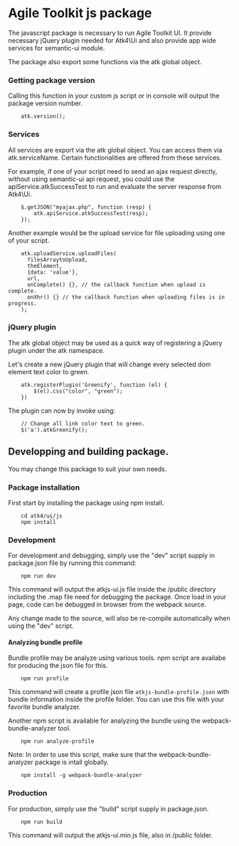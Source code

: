 # Agile Toolkit js package

The javascript package is necessary to run Agile Toolkit UI. It provide necessary
jQuery plugin needed for Atk4\Ui and also provide app wide services for semantic-ui module.

The package also export some functions via the atk global object.

### Getting package version

Calling this function in your custom js script or in console will output the package version number.
```
    atk.version();
```

### Services

All services are export via the atk global object. You can access them via atk.serviceName.
Certain functionalities are offered from these services.

For example, if one of your script need to send an ajax request directly, without using semantic-ui api request, you could use the apiService.atkSuccessTest
to run and evaluate the server response from Atk4\Ui.

```
    $.getJSON("myajax.php", function (resp) {
        atk.apiService.atkSuccessTest(resp);
    });

```

Another example would be the upload service for file uploading using one of your script.

```
    atk.uploadService.uploadFiles(
      filesArraytoUpload,
      theElement,
      {data: 'value'},
      url,
      onComplete() {}, // the callback function when upload is complete.
      onXhr() {} // the callback function when uploading files is in progress.
    );
```

### jQuery plugin

The atk global object may be used as a quick way of registering a jQuery plugin under the atk namespace.

Let's create a new jQuery plugin that will change every selected dom element text color to green.

```
    atk.registerPlugin('Greenify', function (el) {
        $(el).css("color", "green");
    })
```

The plugin can now by invoke using:

```
    // Change all link color text to green.
    $('a').atkGreenify();
```

## Developping and building package.

You may change this package to suit your own needs.

### Package installation

First start by installing the package using npm install.

```
    cd atk4/ui/js
    npm install
```

### Development

For development and debugging, simply use the "dev" script supply in package.json file by running this command:

```
    npm run dev
```

This command will output the atkjs-ui.js file inside the /public directory including the .map file need for debugging
the package. Once load in your page, code can be debugged in browser from the webpack source.

Any change made to the source, will also be re-compile automatically when using the "dev" script.

#### Analyzing bundle profile

Bundle profile may be analyze using various tools. npm script are availabe for producing
the json file for this.

```
    npm run profile
```

This command will create a profile json file `atkjs-bundle-profile.json` with bundle information inside the profile folder. You can use this file with your
favorite bundle analyzer.

Another npm script is available for analyzing the bundle using the webpack-bundle-analyzer tool.

```
    npm run analyze-profile
```

Note: In order to use this script, make sure that the webpack-bundle-analyzer package is intall
globally.

```
    npm install -g webpack-bundle-analyzer
```

### Production

For production, simply use the "build" script supply in package.json.

```
    npm run build
```

This command will output the atkjs-ui.min.js file, also in /public folder.

